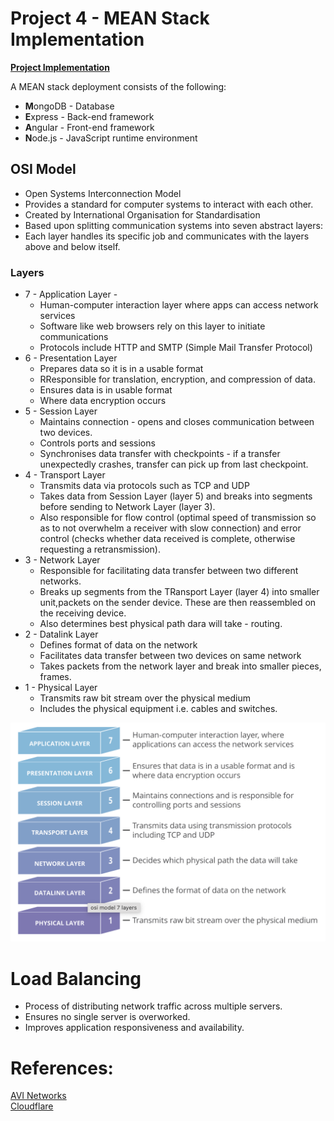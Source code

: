 # Project 4 - MEAN Stack Implementation 

**[Project Implementation](https://github.com/A-Ahmed100216/LAMP_Stack_Implementation/blob/main/Project4/Implementation.md)**

A MEAN stack deployment consists of the following:
* **M**ongoDB - Database
* **E**xpress - Back-end  framework
* **A**ngular - Front-end framework
* **N**ode.js - JavaScript runtime environment


## OSI Model 
* Open Systems Interconnection Model 
* Provides a standard for computer systems to interact with each other. 
* Created by International Organisation for Standardisation 
* Based upon splitting communication systems into seven abstract layers:
* Each layer handles its specific job and communicates with the layers above and below itself. 
### Layers
* 7 - Application Layer - 
    * Human-computer interaction layer where apps can access network services 
    * Software like web browsers rely on this layer to initiate communications 
    * Protocols include HTTP and SMTP (Simple Mail Transfer Protocol)
* 6 - Presentation Layer 
    * Prepares data so it is in a usable format
    * RResponsible for translation, encryption, and compression of data. 
    * Ensures data is in usable format
    * Where data encryption occurs
* 5 - Session Layer
    * Maintains connection - opens and closes communication between two devices. 
    * Controls ports and sessions 
    * Synchronises data transfer with checkpoints - if a transfer unexpectedly crashes, transfer can pick up from last checkpoint. 
* 4 - Transport Layer 
    * Transmits data via protocols such as TCP and UDP
    * Takes data from Session Layer (layer 5) and breaks into segments before sending to Network Layer (layer 3).
    * Also responsible for flow control (optimal speed of transmission so as to not overwhelm a receiver with slow connection) and error control (checks whether data received is complete, otherwise requesting a retransmission).
* 3 - Network Layer
    * Responsible for facilitating data transfer between two different networks. 
    * Breaks up segments from the TRansport Layer (layer 4) into smaller unit,packets on the sender device. These are then reassembled on the receiving device. 
    * Also determines best physical path dara will take - routing. 
* 2 - Datalink Layer
    * Defines format of data on the network
    * Facilitates data transfer between two devices on same network 
    * Takes packets from the network layer and break into smaller pieces, frames. 
* 1 - Physical Layer 
    * Transmits raw bit stream over the physical medium 
    * Includes the physical equipment i.e. cables and switches. 

![OSI Model](/Project4/images/OSI_model.png)

# Load Balancing 
* Process of distributing network traffic across multiple servers. 
* Ensures no single server is overworked. 
* Improves application responsiveness and availability. 



# References:
[AVI Networks](https://avinetworks.com/what-is-load-balancing/)     
[Cloudflare](https://www.cloudflare.com/en-gb/learning/ddos/glossary/open-systems-interconnection-model-osi/)
